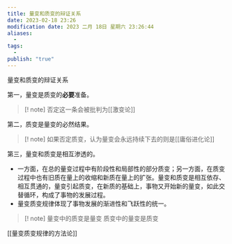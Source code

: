 ```yaml
---
title: 量变和质变的辩证关系
date: 2023-02-18 23:26
modification date: 2023 二月 18日 星期六 23:26:44
aliases:
  - 
tags:
  - 
publish: "true"
---
```


量变和质变的辩证关系

第一，量变是质变的**必要**准备。

>[! note]
>否定这一条会被批判为[[激变论]]

第二，质变是量变的必然结果。

>[! note]
>如果否定质变，认为量变会永远持续下去的则是[[庸俗进化论]]

第三，量变和质变是相互渗透的。
- 一方面，在总的量变过程中有阶段性和局部性的部分质变；另一方面，在质变过程中也有旧质在量上的收缩和新质在量上的扩张。量变和质变是相互依存、相互贯通的，量变引起质变，在新质的基础上，事物又开始新的量变，如此交替循环，构成了事物的发展过程。
- 量变质变规律体现了事物发展的渐进性和飞跃性的统一。

>[! note]
>量变中的质变是量变
>质变中的量变是质变

[[量变质变规律的方法论]]
